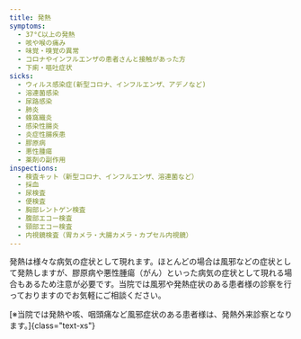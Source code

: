 ```yaml
---
title: 発熱
symptoms:
  - 37°C以上の発熱
  - 咳や喉の痛み
  - 味覚・嗅覚の異常
  - コロナやインフルエンザの患者さんと接触があった方
  - 下痢・嘔吐症状
sicks:
  - ウィルス感染症(新型コロナ、インフルエンザ、アデノなど)
  - 溶連菌感染
  - 尿路感染
  - 肺炎
  - 蜂窩織炎
  - 感染性腸炎
  - 炎症性腸疾患
  - 膠原病
  - 悪性腫瘍
  - 薬剤の副作用
inspections:
  - 検査キット（新型コロナ、インフルエンザ、溶連菌など）
  - 採血
  - 尿検査
  - 便検査
  - 胸部レントゲン検査
  - 腹部エコー検査
  - 頸部エコー検査
  - 内視鏡検査（胃カメラ・大腸カメラ・カプセル内視鏡）
---
```


発熱は様々な病気の症状として現れます。ほとんどの場合は風邪などの症状として発熱しますが、膠原病や悪性腫瘍（がん）といった病気の症状として現れる場合もあるため注意が必要です。当院では風邪や発熱症状のある患者様の診察を行っておりますのでお気軽にご相談ください。

[※当院では発熱や咳、咽頭痛など風邪症状のある患者様は、発熱外来診察となります。]{class="text-xs"}
